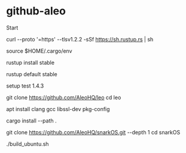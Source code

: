 # github-aleo

Start

curl --proto '=https' --tlsv1.2.2 -sSf https://sh.rustup.rs | sh

source $HOME/.cargo/env

rustup install stable

rustup default stable

setup test 1.4.3

git clone https://github.com/AleoHQ/leo
cd leo

apt install clang gcc libssl-dev pkg-config

cargo install --path .

git clone https://github.com/AleoHQ/snarkOS.git --depth 1
cd snarkOS

./build_ubuntu.sh

